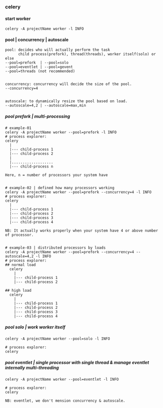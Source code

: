### celery

#### start worker
```
celery -A projectName worker -l INFO
```

#### pool | concurrency | autoscale
```
pool: decides who will actually perform the task
      child process(prefork), thread(threads), worker itself(solo) or else
--pool=prefork  | --pool=solo
--pool=eventlet | --pool=gevent
--pool=threads (not recommended)


concurrency: concurrency will decide the size of the pool.
--concurrency=4


autoscale: to dynamically resize the pool based on load.
--autoscale=4,2 | --autoscale=max,min
```

##### pool prefork | multi-processing
```
# example-01
celery -A projectName worker --pool=prefork -l INFO
# process explorer:
celery
  |
  |--- child-process 1
  |--- child-process 2
  |
  |...................
  |--- child-process n

Here, n = number of processors your system have


# example-02 | defined how many processors working
celery -A projectName worker --pool=prefork --concurrency=4 -l INFO
# process explorer:
celery
  |
  |--- child-process 1
  |--- child-process 2
  |--- child-process 3
  |--- child-process 4

NB: It actually works properly when your system have 4 or above number of processor.


# example-03 | distributed processors by loads
celery -A projectName worker --pool=prefork --concurrency=4 --autoscale=4,2 -l INFO
# process explorer:
## normal load
  celery
    |
    |--- child-process 1
    |--- child-process 2

## high load
  celery
    |
    |--- child-process 1
    |--- child-process 2
    |--- child-process 3
    |--- child-process 4
```

##### pool solo | work worker itself
```
celery -A projectName worker --pool=solo -l INFO

# process explorer:
celery
```

##### pool eventlet | single processor with single thread & manage eventlet internally multi-threading
```
celery -A projectName worker --pool=eventlet -l INFO

# process explorer:
celery

NB: eventlet, we don't mension concurrency & autoscale.
```

